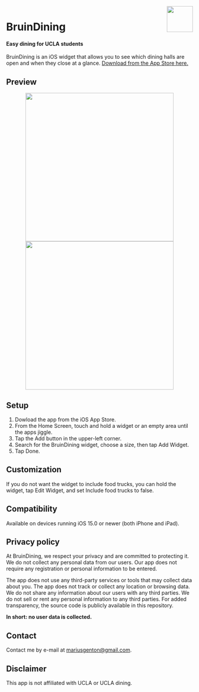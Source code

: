  <img align="right" width="70" src="https://user-images.githubusercontent.com/59290941/212503836-bb70bbc6-9f4c-4db7-a2ee-2484ff948132.png">

 # BruinDining
 #### Easy dining for UCLA students
BruinDining is an iOS widget that allows you to see which dining halls are open and when they close at a glance. <a href="https://apps.apple.com/app/id1665386667">Download from the App Store here.</a>

## Preview
 <p align="center">
  <img width="400" src="https://user-images.githubusercontent.com/59290941/212594317-18d21c9d-0533-4be1-a9e1-f1198321e4ff.png">
  <img width="400" src="https://user-images.githubusercontent.com/59290941/212594311-2d07c1a9-74f9-4dfe-b6c1-f7f1c3cfffb4.png">
 </p>

## Setup
1) Dowload the app from the iOS App Store.
2) From the Home Screen, touch and hold a widget or an empty area until the apps jiggle.
3) Tap the Add button in the upper-left corner.
4) Search for the BruinDining widget, choose a size, then tap Add Widget.
5) Tap Done.

## Customization
If you do not want the widget to include food trucks, you can hold the widget, tap Edit Widget, and set Include food trucks to false.

## Compatibility
Available on devices running iOS 15.0 or newer (both iPhone and iPad).

## Privacy policy
At BruinDining, we respect your privacy and are committed to protecting it. We do not collect any personal data from our users. Our app does not require any registration or personal information to be entered.

The app does not use any third-party services or tools that may collect data about you. The app does not track or collect any location or browsing data. We do not share any information about our users with any third parties. We do not sell or rent any personal information to any third parties. For added transparency, the source code is publicly available in this repository.

**In short: no user data is collected.**

## Contact
Contact me by e-mail at mariusgenton@gmail.com.

## Disclaimer
This app is not affiliated with UCLA or UCLA dining.

